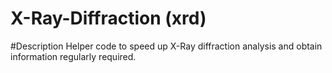 # X-Ray-Diffraction (xrd)
#Description
Helper code to speed up X-Ray diffraction analysis and obtain information regularly required. 
